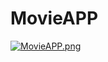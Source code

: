 # MovieAPP

[![MovieAPP.png](https://i.postimg.cc/3rmxckwn/MovieAPP.png)](https://postimg.cc/7bP4CY02)
